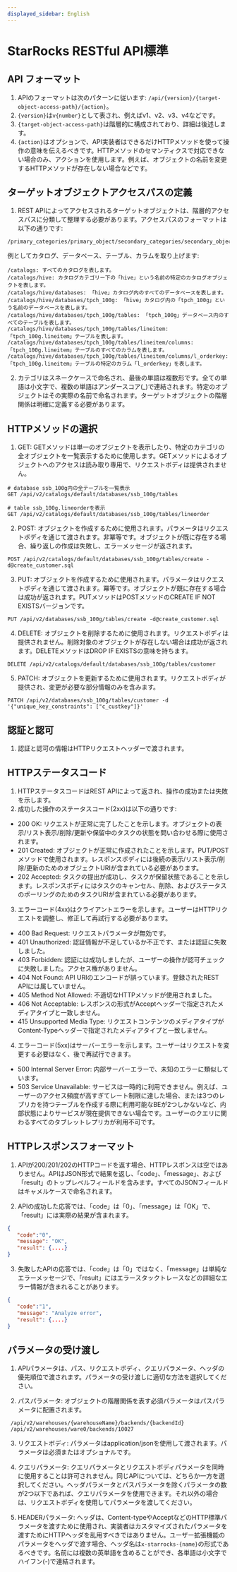 ```yaml
---
displayed_sidebar: English
---
```


# StarRocks RESTful API標準

## API フォーマット

1. APIのフォーマットは次のパターンに従います: `/api/{version}/{target-object-access-path}/{action}`。
2. `{version}`は`v{number}`として表され、例えばv1、v2、v3、v4などです。
3. `{target-object-access-path}`は階層的に構成されており、詳細は後述します。
4. `{action}`はオプションで、API実装者はできるだけHTTPメソッドを使って操作の意味を伝えるべきです。HTTPメソッドのセマンティクスで対応できない場合のみ、アクションを使用します。例えば、オブジェクトの名前を変更するHTTPメソッドが存在しない場合などです。

## ターゲットオブジェクトアクセスパスの定義

1. REST APIによってアクセスされるターゲットオブジェクトは、階層的アクセスパスに分類して整理する必要があります。アクセスパスのフォーマットは以下の通りです:
```
/primary_categories/primary_object/secondary_categories/secondary_object/.../categories/object
```

例としてカタログ、データベース、テーブル、カラムを取り上げます:
```
/catalogs: すべてのカタログを表します。
/catalogs/hive: カタログカテゴリー下の「hive」という名前の特定のカタログオブジェクトを表します。
/catalogs/hive/databases: 「hive」カタログ内のすべてのデータベースを表します。
/catalogs/hive/databases/tpch_100g: 「hive」カタログ内の「tpch_100g」という名前のデータベースを表します。
/catalogs/hive/databases/tpch_100g/tables: 「tpch_100g」データベース内のすべてのテーブルを表します。
/catalogs/hive/databases/tpch_100g/tables/lineitem: 「tpch_100g.lineitem」テーブルを表します。
/catalogs/hive/databases/tpch_100g/tables/lineitem/columns: 「tpch_100g.lineitem」テーブルのすべてのカラムを表します。
/catalogs/hive/databases/tpch_100g/tables/lineitem/columns/l_orderkey: 「tpch_100g.lineitem」テーブルの特定のカラム「l_orderkey」を表します。
```

2. カテゴリはスネークケースで命名され、最後の単語は複数形です。全ての単語は小文字で、複数の単語はアンダースコア(_)で連結されます。特定のオブジェクトはその実際の名前で命名されます。ターゲットオブジェクトの階層関係は明確に定義する必要があります。

## HTTPメソッドの選択

1. GET: GETメソッドは単一のオブジェクトを表示したり、特定のカテゴリの全オブジェクトを一覧表示するために使用します。GETメソッドによるオブジェクトへのアクセスは読み取り専用で、リクエストボディは提供されません。
```
# database ssb_100g内の全テーブルを一覧表示
GET /api/v2/catalogs/default/databases/ssb_100g/tables

# table ssb_100g.lineorderを表示
GET /api/v2/catalogs/default/databases/ssb_100g/tables/lineorder
```

2. POST: オブジェクトを作成するために使用されます。パラメータはリクエストボディを通じて渡されます。非冪等です。オブジェクトが既に存在する場合、繰り返しの作成は失敗し、エラーメッセージが返されます。
```
POST /api/v2/catalogs/default/databases/ssb_100g/tables/create -d@create_customer.sql
```

3. PUT: オブジェクトを作成するために使用されます。パラメータはリクエストボディを通じて渡されます。冪等です。オブジェクトが既に存在する場合は成功が返されます。PUTメソッドはPOSTメソッドのCREATE IF NOT EXISTSバージョンです。
```
PUT /api/v2/databases/ssb_100g/tables/create -d@create_customer.sql
```

4. DELETE: オブジェクトを削除するために使用されます。リクエストボディは提供されません。削除対象のオブジェクトが存在しない場合は成功が返されます。DELETEメソッドはDROP IF EXISTSの意味を持ちます。
```
DELETE /api/v2/catalogs/default/databases/ssb_100g/tables/customer
```

5. PATCH: オブジェクトを更新するために使用されます。リクエストボディが提供され、変更が必要な部分情報のみを含みます。
```
PATCH /api/v2/databases/ssb_100g/tables/customer -d '{"unique_key_constraints": ["c_custkey"]}'
```

## 認証と認可

1. 認証と認可の情報はHTTPリクエストヘッダーで渡されます。

## HTTPステータスコード

1. HTTPステータスコードはREST APIによって返され、操作の成功または失敗を示します。
2. 成功した操作のステータスコード(2xx)は以下の通りです:

- 200 OK: リクエストが正常に完了したことを示します。オブジェクトの表示/リスト表示/削除/更新や保留中のタスクの状態を問い合わせる際に使用されます。
- 201 Created: オブジェクトが正常に作成されたことを示します。PUT/POSTメソッドで使用されます。レスポンスボディには後続の表示/リスト表示/削除/更新のためのオブジェクトURIが含まれている必要があります。
- 202 Accepted: タスクの提出が成功し、タスクが保留状態であることを示します。レスポンスボディにはタスクのキャンセル、削除、およびステータスのポーリングのためのタスクURIが含まれている必要があります。

3. エラーコード(4xx)はクライアントエラーを示します。ユーザーはHTTPリクエストを調整し、修正して再試行する必要があります。
- 400 Bad Request: リクエストパラメータが無効です。
- 401 Unauthorized: 認証情報が不足しているか不正です、または認証に失敗しました。
- 403 Forbidden: 認証には成功しましたが、ユーザーの操作が認可チェックに失敗しました。アクセス権がありません。
- 404 Not Found: API URIのエンコードが誤っています。登録されたREST APIには属していません。
- 405 Method Not Allowed: 不適切なHTTPメソッドが使用されました。
- 406 Not Acceptable: レスポンスの形式がAcceptヘッダーで指定されたメディアタイプと一致しません。
- 415 Unsupported Media Type: リクエストコンテンツのメディアタイプがContent-Typeヘッダーで指定されたメディアタイプと一致しません。

4. エラーコード(5xx)はサーバーエラーを示します。ユーザーはリクエストを変更する必要はなく、後で再試行できます。
- 500 Internal Server Error: 内部サーバーエラーで、未知のエラーに類似しています。
- 503 Service Unavailable: サービスは一時的に利用できません。例えば、ユーザーのアクセス頻度が高すぎてレート制限に達した場合、または3つのレプリカを持つテーブルを作成する際に利用可能なBEが2つしかないなど、内部状態によりサービスが現在提供できない場合です。ユーザーのクエリに関わるすべてのタブレットレプリカが利用不可です。

## HTTPレスポンスフォーマット

1. APIが200/201/202のHTTPコードを返す場合、HTTPレスポンスは空ではありません。APIはJSON形式で結果を返し、「code」、「message」、および「result」のトップレベルフィールドを含みます。すべてのJSONフィールドはキャメルケースで命名されます。

2. APIの成功した応答では、「code」は「0」、「message」は「OK」で、「result」には実際の結果が含まれます。
```json
{
   "code":"0",
   "message": "OK",
   "result": {....}
}
```

3. 失敗したAPIの応答では、「code」は「0」ではなく、「message」は単純なエラーメッセージで、「result」にはエラースタックトレースなどの詳細なエラー情報が含まれることがあります。
```json
{
   "code":"1",
   "message": "Analyze error",
   "result": {....}
}
```

## パラメータの受け渡し

1. APIパラメータは、パス、リクエストボディ、クエリパラメータ、ヘッダの優先順位で渡されます。パラメータの受け渡しに適切な方法を選択してください。

2. パスパラメータ: オブジェクトの階層関係を表す必須パラメータはパスパラメータに配置されます。
```
 /api/v2/warehouses/{warehouseName}/backends/{backendId}
 /api/v2/warehouses/ware0/backends/10027
```

3. リクエストボディ: パラメータはapplication/jsonを使用して渡されます。パラメータは必須またはオプショナルです。

4. クエリパラメータ: クエリパラメータとリクエストボディパラメータを同時に使用することは許可されません。同じAPIについては、どちらか一方を選択してください。ヘッダパラメータとパスパラメータを除くパラメータの数が2つ以下であれば、クエリパラメータを使用できます。それ以外の場合は、リクエストボディを使用してパラメータを渡してください。

5. HEADERパラメータ: ヘッダは、Content-typeやAcceptなどのHTTP標準パラメータを渡すために使用され、実装者はカスタマイズされたパラメータを渡すためにHTTPヘッダを乱用すべきではありません。ユーザー拡張機能のパラメータをヘッダで渡す場合、ヘッダ名は`x-starrocks-{name}`の形式であるべきです。名前には複数の英単語を含めることができ、各単語は小文字でハイフン(-)で連結されます。
